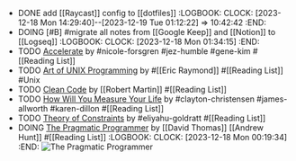 - DONE add [[Raycast]] config to [[dotfiles]]
  :LOGBOOK:
  CLOCK: [2023-12-18 Mon 14:29:40]--[2023-12-19 Tue 01:12:22] =>  10:42:42
  :END:
- DOING [#B] #migrate all notes from [[Google Keep]] and [[Notion]] to [[Logseq]]
  :LOGBOOK:
  CLOCK: [2023-12-18 Mon 01:34:15]
  :END:
- TODO [Accelerate](https://www.amazon.in/Accelerate-Software-Performing-Technology-Organizations/dp/1942788339) by #nicole-forsgren #jez-humble #gene-kim #[[Reading List]]
- TODO [Art of UNIX Programming](https://www.amazon.in/UNIX-Programming-Addison-Wesley-Professional-Computing/dp/0131429019) by #[[Eric Raymond]] #[[Reading List]] #Unix
- TODO [Clean Code](https://www.amazon.in/dp/0132350882) by [[Robert Martin]] #[[Reading List]]
- TODO [How Will You Measure Your Life](https://www.amazon.in/gp/aw/d/0008316422) by #clayton-christensen #james-allworth #karen-dillon #[[Reading List]]
- TODO [Theory of Constraints](https://www.amazon.in/Theory-Constraints-Eliyahu-M-Goldratt/dp/0884271668) by #eliyahu-goldratt #[[Reading List]]
- DOING [The Pragmatic Programmer](https://www.amazon.in/dp/9353949432) by [[David Thomas]] [[Andrew Hunt]] #[[Reading List]]
  :LOGBOOK:
  CLOCK: [2023-12-18 Mon 00:19:34]
  :END:
  ![The Pragmatic Programmer](https://m.media-amazon.com/images/W/MEDIAX_792452-T2/images/I/51yaxPX4BFL.jpg)